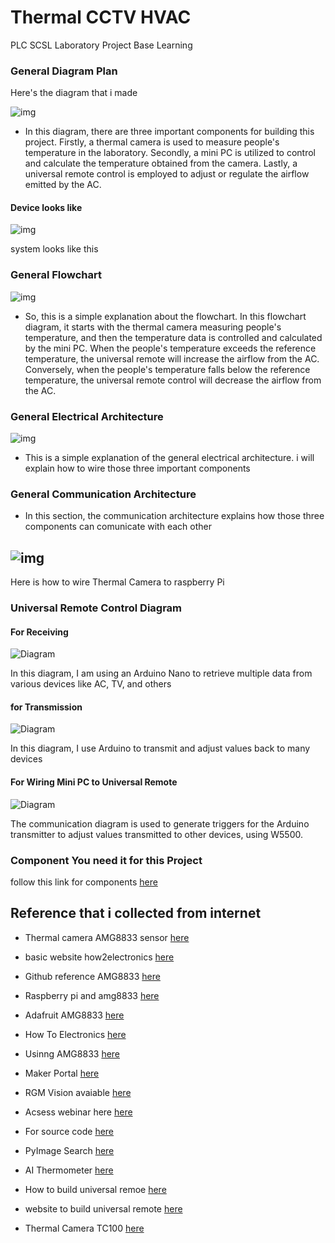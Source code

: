 # Thermal CCTV HVAC
PLC SCSL Laboratory Project Base Learning

### General Diagram Plan

Here's the diagram that i made

![img](doc/img/diagram_plan.png)

- In this diagram, there are three important components for building this project. Firstly, a thermal camera is used to measure people's temperature in the laboratory. Secondly, a mini PC is utilized to control and calculate the temperature obtained from the camera. Lastly, a universal remote control is employed to adjust or regulate the airflow emitted by the AC.

#### Device looks like

![img](doc/img/device.png)

system looks like this

### General Flowchart

![img](doc/img/flowchart.png)

- So, this is a simple explanation about the flowchart. In this flowchart diagram, it starts with the thermal camera measuring people's temperature, and then the temperature data is controlled and calculated by the mini PC. When the people's temperature exceeds the reference temperature, the universal remote will increase the airflow from the AC. Conversely, when the people's temperature falls below the reference temperature, the universal remote control will decrease the airflow from the AC.

### General Electrical Architecture

![img](doc/img/electrical_architecture.png)

- This is a simple explanation of the general electrical architecture. i will explain how to wire those three important components

### General Communication Architecture

- In this section, the communication architecture explains how those three components can comunicate with each other

![img](doc/img/communication_architecture.png)
---



Here is how to wire Thermal Camera to raspberry Pi
### Universal Remote Control Diagram
#### For Receiving
![Diagram](doc/img/ur_receiver.png)

In this diagram, I am using an Arduino Nano to retrieve multiple data from various devices like AC, TV, and others

#### for Transmission
![Diagram](doc/img/ur_transmitter.png)

In this diagram, I use Arduino to transmit and adjust values back to many devices

#### For Wiring Mini PC to Universal Remote
![Diagram](doc/img/ur_trigger.png)

The communication diagram is used to generate triggers for the Arduino transmitter to adjust values transmitted to other devices, using W5500.

### Component You need it for this Project

follow this link for components [here](https://docs.google.com/spreadsheets/d/1vpriAi5HHOCgwNC7Mt6s1HICf34Qzx8J2fEp0PEnn2U/edit#gid=0)

## Reference that i collected from internet

- Thermal camera AMG8833 sensor [here](https://learn.adafruit.com/adafruit-amg8833-8x8-thermal-camera-sensor)

- basic website how2electronics [here](https://how2electronics.com/diy-thermal-camera-with-raspberry-pi-amg8833-sensor/)

- Github reference AMG8833 [here](https://github.com/adafruit/Adafruit_AMG88xx_python)

- Raspberry pi and amg8833 [here](https://how2electronics.com/diy-thermal-camera-with-raspberry-pi-amg8833-sensor/)

- Adafruit AMG8833 [here](https://github.com/adafruit/Adafruit_AMG88xx_python)

- How To Electronics [here](https://www.youtube.com/watch?v=piVV-5RuX2o)

- Usinng AMG8833 [here](https://github.com/makerportal/AMG8833_IR_cam)

- Maker Portal [here](https://github.com/makerportal)

- RGM Vision avaiable [here](https://www.rgmvision.com/infrared-computer-vision/)

- Acsess webinar here [here](https://www.youtube.com/watch?v=0o2d46kyR1Q)

- For source code [here](https://pyimagesearch.com/2022/10/10/introduction-to-infrared-vision-near-vs-mid-far-infrared-images/)

- PyImage Search [here](https://pyimagesearch.com/2022/10/24/thermal-vision-fever-detector-with-python-and-opencv-starter-project/)

- AI Thermometer [here](https://github.com/tomasz-lewicki/ai-thermometer)

- How to build universal remoe [here](https://www.youtube.com/watch?v=m7z4CU5mw9E)

- website to build universal remote [here](https://www.viralsciencecreativity.com/post/universal-ir-remote-controller)

- Thermal Camera TC100 [here](https://github.com/leswright1977/PyThermalCamera/)
